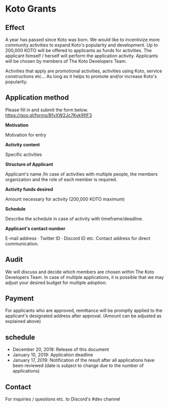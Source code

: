 # Koto Grants

## Effect

A year has passed since Koto was born. We would like to incentivize more community activities to expand Koto's popularity and development. Up to 200,000 KOTO will be offered to applicants as funds for activities. The applicant himself / herself will perform the application activity. Applicants will be chosen by members of The Koto Developers Team.

Activities that apply are promotional activities, activities using Koto, service constructions etc...
As long as it helps to promote and/or increase Koto's popularity.

## Application method

Please fill in and submit the form below.
<https://goo.gl/forms/BfvXW2Jc7Kvk9fIF3>

**Motivation**

Motivation for entry

**Activity content**

Specific activities

**Structure of Applicant**

Applicant's name /In case of activities with multiple people, the members organization and the role of each member is required.

**Activity funds desired**

Amount necessary for activity (200,000 KOTO maximum)

**Schedule**

Describe the schedule in case of activity with timeframe/deadline.

**Applicant's contact number**

E-mail address · Twitter ID · Discord ID etc. Contact address for direct communication.

## Audit

We will discuss and decide which members are chosen within The Koto Developers Team. In case of multiple applications, it is possible that we may adjust your desired budget for multiple adoption.

## Payment

For applicants who are approved, remittance will be promptly applied to the applicant's designated address after approval. (Amount can be adjusted as explained above)

## schedule

* December 20, 2018: Release of this document
* January 10, 2019: Application deadline
* January 17, 2019: Notification of the result after all applications have been reviewed (date is subject to change due to the number of applications)

## Contact 

For inquiries / questions etc. to Discord's #dev channel

